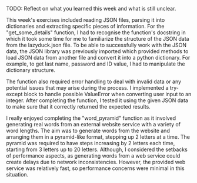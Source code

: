 TODO: Reflect on what you learned this week and what is still unclear.

This week's exercises included reading JSON files, parsing it into dictionaries and extracting specific pieces of information. For the "get_some_details" function, I had to recognise the function's docstring in which it took some time for me to familiarize the structure of the JSON data from the lazyduck.json file. To be able to successfully work with the JSON data, the JSON library was previously imported which provided methods to load JSON data from another file and convert it into a python dictionary. For example, to get last name, password and ID value, I had to manipulate the dictionary structure. 

The function also required error handling to deal with invalid data or any potential issues that may arise during the process. I implemented a try-except block to handle possible ValueError when converting user input to an integer.
After completing the function, I tested it using the given JSON data to make sure that it correctly returned the expected results.

I really enjoyed completing the "word_pyramid" function as it involved generating real words from an external website service with a variety of word lengths. The aim was to generate words from the website and arranging them in a pyramid-like format, stepping up 2 letters at a time. The pyramid was required to have steps increasing by 2 letters each time, starting from 3 letters up to 20 letters. Although,  I considered the setbacks of performance aspects, as generating words from a web service could create delays due to network inconsistencies. However, the provided web service was relatively fast, so performance concerns were minimal in this situation.